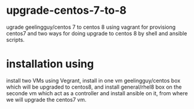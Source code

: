 # upgrade-centos-7-to-8
ugrade geelingguy/centos 7 to centos 8 using vagrant for provisiong centos7 and two ways for doing upgrade to centos 8 by shell and ansible scripts.

# installation using 
install two VMs using Vegrant, install in one vm geelingguy/centos box which will be upgraded to centos8, and install general/rhel8 box on the seconde vm which act as a controller and install ansible on it, from where we will upgrade the centos7 vm.

